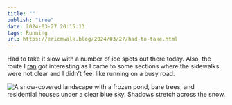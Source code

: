 ```yaml
---
title: ""
publish: "true"
date: 2024-03-27 20:15:13
tags: Running
url: https://ericmwalk.blog/2024/03/27/had-to-take.html
---
```


Had to take it slow with a number of ice spots out there today. Also, the route I [ran](https://strava.com/activities/11050020085) got interesting as I came to some sections where the sidewalks were not clear and I didn’t feel like running on a busy road.

![A snow-covered landscape with a frozen pond, bare trees, and residential houses under a clear blue sky. Shadows stretch across the snow.](https://ericmwalk.blog/uploads/2024/img-8459.jpeg)